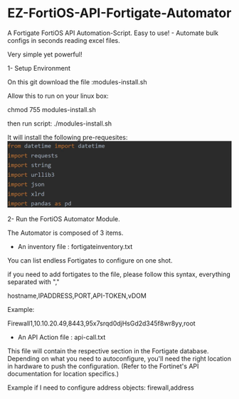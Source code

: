 # EZ-FortiOS-API-Fortigate-Automator
A Fortigate FortiOS API Automation-Script. Easy to use! - Automate bulk configs in seconds reading excel files.

Very simple yet powerful!

1- Setup Environment

On this git download the file :modules-install.sh

Allow this to run on your linux box:

chmod 755 modules-install.sh

then run script:
./modules-install.sh

It will install the following pre-requesites:
![Modules](/images/API-Modules-FortiOS-1.JPG)


2- Run the FortiOS Automator Module.

The Automator is composed of 3 items.

- An inventory file : fortigateinventory.txt
 
 You can list endless Fortigates to configure
 on one shot.
 
 if you need to add fortigates to the file,
 please follow this syntax, everything separated with ","
 
 hostname,IPADDRESS,PORT,API-TOKEN,vDOM
 
 Example:
 
 Firewall1,10.10.20.49,8443,95x7srqd0djHsGd2d345f8wr8yy,root
 
 
- An API Action file : api-call.txt

This file will contain the respective section in the Fortigate
database. Depending on what you need to autoconfigure, you'll
need the right location in hardware to push the configuration.
(Refer to the Fortinet's API documentation for location specifics.)


Example if I need to configure address objects:
firewall,address







